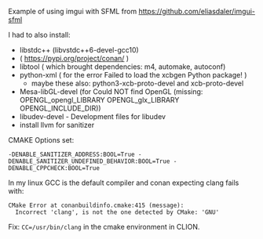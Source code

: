 Example of using imgui with SFML from https://github.com/eliasdaler/imgui-sfml

I had to also install:
* libstdc++ (libvstdc++6-devel-gcc10)
* ( https://pypi.org/project/conan/ )
* libtool ( which brought dependencies: m4, automake, autoconf)
* python-xml ( for the error Failed to load the xcbgen Python package! )
    * maybe these also: python3-xcb-proto-devel and xcb-proto-devel
* Mesa-libGL-devel (for Could NOT find OpenGL (missing: OPENGL_opengl_LIBRARY OPENGL_glx_LIBRARY
                          OPENGL_INCLUDE_DIR))
* libudev-devel - Development files for libudev
* install llvm for sanitizer

CMAKE Options set:
```
-DENABLE_SANITIZER_ADDRESS:BOOL=True -DENABLE_SANITIZER_UNDEFINED_BEHAVIOR:BOOL=True -DENABLE_CPPCHECK:BOOL=True
```

In my linux GCC is the default compiler and conan expecting clang fails with:
```
CMake Error at conanbuildinfo.cmake:415 (message):
  Incorrect 'clang', is not the one detected by CMake: 'GNU'
```
Fix: `CC=/usr/bin/clang` in the cmake environment in CLION.

